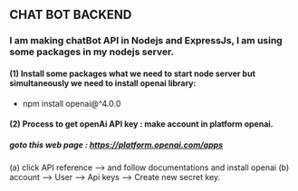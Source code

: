 ## CHAT BOT BACKEND

### I am making chatBot API in Nodejs and ExpressJs, I am using some packages in my nodejs server.

#### (1) Install some packages what we need to start node server but simultaneously we need to install openai library:

- npm install openai@^4.0.0

#### (2) Process to get openAi API key : make account in platform openai.

 ##### goto this web page :  https://platform.openai.com/apps

 (a) click API reference -->  and follow documentations and install openai
 (b) account --> User --> Api keys --> Create new secret key.